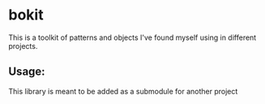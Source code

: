 # bokit

This is a toolkit of patterns and objects I've found myself using in different projects.

## Usage:

This library is meant to be added as a submodule for another project
